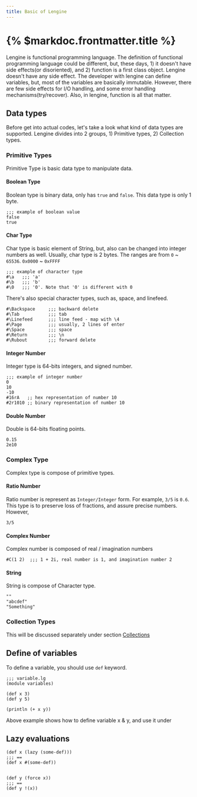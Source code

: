 ```yaml
---
title: Basic of Lengine
---
```


# {% $markdoc.frontmatter.title %}

Lengine is functional programming language. The definition of functional programming language could be different, but, these days, 1) it doesn't have side effects(or disoriented), and 2) function is a first class object. Lengine doesn't have any side effect. The developer with lengine can define variables, but, most of the variables are basically immutable. However, there are few side effects for I/O handling, and some error handling mechanisms(try/recover). Also, in lengine, function is all that matter.

## Data types

Before get into actual codes, let's take a look what kind of data types are supported. Lengine divides into 2 groups, 1) Primitive types, 2) Collection types.

### Primitive Types

Primitive Type is basic data type to manipulate data.

#### Boolean Type

Boolean type is binary data, only has `true` and `false`. This data type is only 1 byte.

```
;;; example of boolean value
false
true
```

#### Char Type

Char type is basic element of String, but, also can be changed into integer numbers as well. Usually, char type is 2 bytes. The ranges are from `0` ~ `65536`.
`0x0000` ~ `0xFFFF`

```
;;; example of character type
#\a   ;;; 'a'
#\b   ;;; 'b'
#\0   ;;; '0'. Note that '0' is different with 0
```

There's also special character types, such as, space, and linefeed.

```
#\Backspace     ;;; backward delete
#\Tab           ;;; tab
#\Linefeed      ;;; line feed - map with \4
#\Page          ;;; usually, 2 lines of enter
#\Space         ;;; space
#\Return        ;;; \n
#\Rubout        ;;; forward delete
```

#### Integer Number

Integer type is 64-bits integers, and signed number.

```
;;; example of integer number
0
10
-10
#16rA   ;; hex representation of number 10
#2r1010 ;; binary representation of number 10
```

#### Double Number

Double is 64-bits floating points.

```
0.15
2e10
```

### Complex Type

Complex type is compose of primitive types.

#### Ratio Number

Ratio number is represent as `Integer/Integer` form. For example, `3/5` is `0.6`. This type is to preserve loss of fractions, and assure precise numbers. However, 

```
3/5
```

#### Complex Number

Complex number is composed of real / imagination numbers

```
#C(1 2)  ;;; 1 + 2i, real number is 1, and imagination number 2
```

#### String

String is compose of Character type.

```
""
"abcdef"
"Something"
```

### Collection Types

This will be discussed separately under section [Collections](./collections)

## Define of variables

To define a variable, you should use `def` keyword.

```lengine
;;; variable.lg
(module variables)

(def x 3)
(def y 5)

(println (+ x y))
```

Above example shows how to define variable x & y, and use it under 

## Lazy evaluations

```lengine
(def x (lazy (some-def)))
;;; ==
(def x #(some-def))


(def y (force x))
;;; ==
(def y !(x))
```